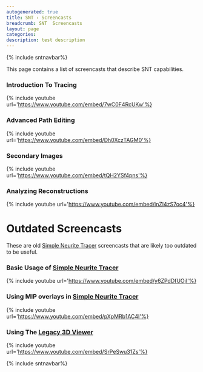 ```yaml
---
autogenerated: true
title: SNT › Screencasts
breadcrumb: SNT  Screencasts
layout: page
categories: 
description: test description
---
```


{% include sntnavbar%}


This page contains a list of screencasts that describe SNT capabilities.

### Introduction To Tracing

  
{% include youtube url='https://www.youtube.com/embed/7wC0F4RcUKw'%}  
  

### Advanced Path Editing

  
{% include youtube url='https://www.youtube.com/embed/Dh0XczTAGM0'%}  
  

### Secondary Images

  
{% include youtube url='https://www.youtube.com/embed/tQH2YSf4pns'%}  
  

### Analyzing Reconstructions

  
{% include youtube url='https://www.youtube.com/embed/inZl4zS7oc4'%}  
  

# Outdated Screencasts

These are old [Simple Neurite Tracer](SNT__FAQ#snt ) screencasts that are likely too outdated to be useful.

### Basic Usage of [Simple Neurite Tracer](SNT__FAQ#snt )

  
{% include youtube url='https://www.youtube.com/embed/y6ZPdDfUOjI'%}  
  

### Using MIP overlays in [Simple Neurite Tracer](SNT__FAQ#snt )

  
{% include youtube url='https://www.youtube.com/embed/pXpMRb1AC4I'%}  
  

### Using The [Legacy 3D Viewer](SNT__Step-By-Step_Instructions#Tracing_in_the_Legacy_3D_Viewer )

  
{% include youtube url='https://www.youtube.com/embed/SrPeSwu31Zs'%}  
  
{% include sntnavbar%}

